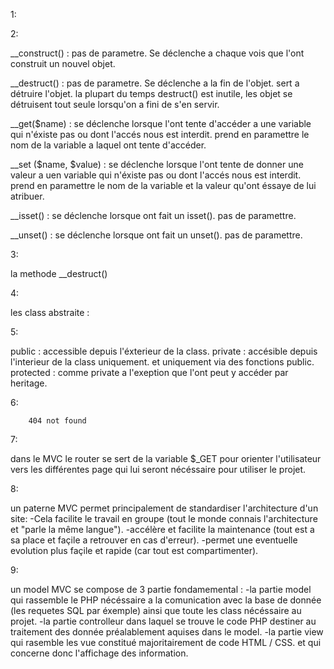 1:

<?php
interface Login{
public function($user, $password);
}
?>


2:


__construct() : pas de parametre. Se déclenche a chaque vois que l'ont construit un nouvel objet.

__destruct() : pas de parametre. Se déclenche a la fin de l'objet. sert a détruire l'objet. 
la plupart du temps destruct() est inutile, les objet se détruisent tout seule lorsqu'on a fini de s'en servir.

__get($name) : se déclenche lorsque l'ont tente d'accéder a une variable qui n'éxiste pas ou dont l'accés nous est interdit. 
prend en paramettre le nom de la variable a laquel ont tente d'accéder.

__set ($name, $value) : se déclenche lorsque l'ont tente de donner une valeur a uen variable qui n'éxiste pas ou dont l'accés nous est interdit.
prend en paramettre le nom de la variable et la valeur qu'ont éssaye de lui atribuer.

__isset() : se déclenche lorsque ont fait un isset(). pas de paramettre.

__unset() : se déclenche lorsque ont fait un unset(). pas de paramettre.



3:

la methode __destruct()

4:

les class abstraite :

<?php

abstract class TestAbstract{
echo ('je suis une classe abstraite')
}

?>


5:

public : accessible depuis l'éxterieur de la class.
private : accésible depuis l'interieur de la class uniquement. et uniquement via des fonctions public.
protected : comme private a l'exeption que l'ont peut y accéder par heritage.

6:

        404 not found

7:


dans le MVC le router se sert de la variable $_GET pour orienter l'utilisateur vers les différentes page qui lui seront nécéssaire pour utiliser le projet.


8:

un paterne MVC permet principalement de standardiser l'architecture d'un site:
-Cela facilite le travail en groupe (tout le monde connais l'architecture et "parle la même langue").
-accélère et facilite la maintenance (tout est a sa place et façile a retrouver en cas d'erreur).
-permet une eventuelle evolution plus façile et rapide (car tout est compartimenter).


9:

un model MVC se compose de 3 partie fondamemental :
-la partie model qui rassemble le PHP nécéssaire a la comunication avec la base de donnée (les requetes SQL par éxemple) ainsi que toute les class nécéssaire au projet.
-la partie controlleur dans laquel se trouve le code PHP destiner au traitement des donnée préalablement aquises dans le model.
-la partie view qui rasemble les vue constitué majoritairement de code HTML / CSS. et qui concerne donc l'affichage des information.